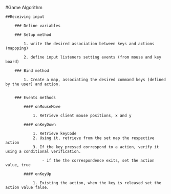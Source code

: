 #Game Algorithm

	##Receiving input

		### Define variables

		### Setup method
		
			1. write the desired association between keys and actions (mappping)  

			2. define input listeners setting events (from mouse and key board)
	
		### Bind method

			1. Create a map, associating the desired command keys (defined by the user) and action.


		### Events methods

			#### onMouseMove

				1. Retrieve client mouse positions, x and y

			#### onKeyDown

				1. Retrieve keyCode
				2. Using it, retrieve from the set map the respective action
				3. If the key pressed correspond to a action, verify it using a conditional verification.

					- if the the correspondence exits, set the action value, true
			
			#### onKeyUp

				1. Existing the action, when the key is released set the action value false. 
